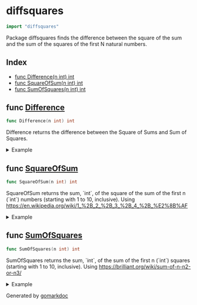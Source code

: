 <!-- Code generated by gomarkdoc. DO NOT EDIT -->

# diffsquares

```go
import "diffsquares"
```

Package diffsquares finds the difference between the square of the sum and the sum of the squares of the first N natural numbers\.

## Index

- [func Difference(n int) int](<#func-difference>)
- [func SquareOfSum(n int) int](<#func-squareofsum>)
- [func SumOfSquares(n int) int](<#func-sumofsquares>)


## func [Difference](<https://github.com/vpayno/exercism-workspace/blob/main/go/difference-of-squares/difference_of_squares.go#L23>)

```go
func Difference(n int) int
```

Difference returns the difference between the Square of Sums and Sum of Squares\.

<details><summary>Example</summary>
<p>

```go
{
	fmt.Println(Difference(10))
	fmt.Println(Difference(12345))
	fmt.Println(Difference(54321))

}
```

#### Output

```
2640
5806679228129780
2176789148168973847
```

</p>
</details>

## func [SquareOfSum](<https://github.com/vpayno/exercism-workspace/blob/main/go/difference-of-squares/difference_of_squares.go#L8>)

```go
func SquareOfSum(n int) int
```

SquareOfSum returns the sum\, \`int\`\, of the square of the sum of the first n \(\`int\`\) numbers \(starting with 1 to 10\, inclusive\)\. Using https://en.wikipedia.org/wiki/1_%2B_2_%2B_3_%2B_4_%2B_%E2%8B%AF

<details><summary>Example</summary>
<p>

```go
{
	fmt.Println(SquareOfSum(10))
	fmt.Println(SquareOfSum(12345))
	fmt.Println(SquareOfSum(54321))

}
```

#### Output

```
3025
5807306426319225
2176842579255607808
```

</p>
</details>

## func [SumOfSquares](<https://github.com/vpayno/exercism-workspace/blob/main/go/difference-of-squares/difference_of_squares.go#L16>)

```go
func SumOfSquares(n int) int
```

SumOfSquares returns the sum\, \`int\`\, of the sum of the first n \(\`int\`\) squares \(starting with 1 to 10\, inclusive\)\. Using https://brilliant.org/wiki/sum-of-n-n2-or-n3/

<details><summary>Example</summary>
<p>

```go
{
	fmt.Println(SumOfSquares(10))
	fmt.Println(SumOfSquares(12345))
	fmt.Println(SumOfSquares(54321))

}
```

#### Output

```
385
627198189445
53431086633961
```

</p>
</details>



Generated by [gomarkdoc](<https://github.com/princjef/gomarkdoc>)
